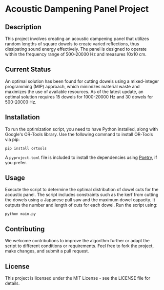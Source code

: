 # Acoustic Dampening Panel Project

## Description
This project involves creating an acoustic dampening panel that utilizes random lengths of square dowels to create varied reflections, thus dissipating sound energy effectively. The panel is designed to operate within the frequency range of 500-20000 Hz and measures 10x10 cm.

## Current Status
An optimal solution has been found for cutting dowels using a mixed-integer programming (MIP) approach, which minimizes material waste and maximizes the use of available resources. As of the latest update, an optimal solution requires 15 dowels for 1000-20000 Hz and 30 dowels for 500-20000 Hz.

## Installation

To run the optimization script, you need to have Python installed, along with Google's OR-Tools library. Use the following command to install OR-Tools via pip:

```
pip install ortools
```

A `pyproject.toml` file is included to install the dependencies using [Poetry](https://python-poetry.org/), if you prefer. 

## Usage

Execute the script to determine the optimal distribution of dowel cuts for the acoustic panel. The script includes constraints such as the kerf from cutting the dowels using a Japanese pull saw and the maximum dowel capacity. It outputs the number and length of cuts for each dowel. Run the script using:

```
python main.py
```

## Contributing

We welcome contributions to improve the algorithm further or adapt the script to different conditions or requirements. Feel free to fork the project, make changes, and submit a pull request.

## License

This project is licensed under the MIT License - see the LICENSE file for details.
```

